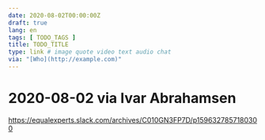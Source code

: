 ```yaml
---
date: 2020-08-02T00:00:00Z
draft: true
lang: en
tags: [ TODO_TAGS ]
title: TODO_TITLE
type: link # image quote video text audio chat
via: "[Who](http://example.com)"
---
```



# 2020-08-02 via Ivar Abrahamsen
https://equalexperts.slack.com/archives/C010GN3FP7D/p1596327857180300

